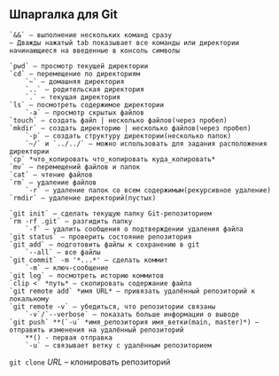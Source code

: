 ## Шпаргалка для Git

    `&&` – выполнение нескольких команд сразу  
    — Дважды нажатый tab показывает все команды или директории начинающиеся на введенные в консоль символы

    `pwd` – просмотр текущей директории  
    `cd` – перемещение по директориям  
        `~` – домашняя директория  
        `..` – родительская директория  
        `.` – текущая директория  
    `ls` – посмотреть содержимое директории  
        `-a` – просмотр скрытых файлов
    `touch` – создать файл | несколько файлов(через пробел)  
    `mkdir` – создать директорию | несколько файлов(через пробел)  
        `-p` – создать структуру директории(несколько папок)  
        `~/` и `../../` – можно использовать для задания расположения директории  
    `cp` *что_копировать что_копировать куда_копировать*  
    `mv` – перемещений файлов и папок  
    `cat` – чтение файлов  
    `rm` – удаление файлов  
        `-r` – удаление папок со всем содержимым(рекурсивное удаление)  
    `rmdir` – удаление директорий(пустых)

    `git init` – сделать текущую папку Git-репозиторием  
    `rm -rf .git` – разгидить папку  
        `-f` – удалить сообщения о подтверждении удаления файла  
    `git status` – проверить состояние репозитория  
    `git add` – подготовить файлы к сохранению в git  
        `--all` – все файлы  
    `git commit` -m '*...*' – сделать коммит  
        `-m` – ключ-сообщение  
    `git log` – посмотреть историю коммитов  
    `clip <` *путь* – скопировать содержание файла  
    `git remote add` *имя URL* – привязать удалённый репозиторий к локальному  
    `git remote -v` – убедиться, что репозитории связаны  
        `-v`/`--verbose` – показать больше информации о выводе  
    `git push` **(`-u` *имя_репозитория имя_ветки(main, master)*) – отправить изменения на удалённый репозиторий  
        **() - первая отправка  
        `-u` – связывает ветку с удалённым репозиторием  
`git clone` *URL* – клонировать репозиторий
